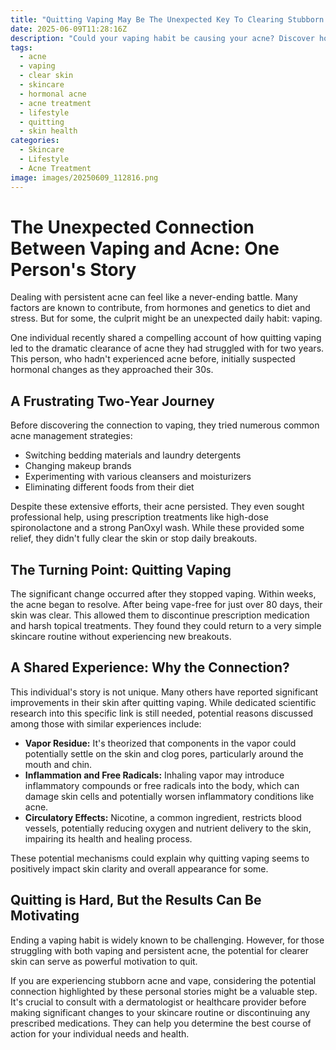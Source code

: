 ```yaml
---
title: "Quitting Vaping May Be The Unexpected Key To Clearing Stubborn Acne"
date: 2025-06-09T11:28:16Z
description: "Could your vaping habit be causing your acne? Discover how one person's journey to clear skin started unexpectedly after quitting vaping."
tags:
  - acne
  - vaping
  - clear skin
  - skincare
  - hormonal acne
  - acne treatment
  - lifestyle
  - quitting
  - skin health
categories:
  - Skincare
  - Lifestyle
  - Acne Treatment
image: images/20250609_112816.png
---
```


# The Unexpected Connection Between Vaping and Acne: One Person's Story

Dealing with persistent acne can feel like a never-ending battle. Many factors are known to contribute, from hormones and genetics to diet and stress. But for some, the culprit might be an unexpected daily habit: vaping.

One individual recently shared a compelling account of how quitting vaping led to the dramatic clearance of acne they had struggled with for two years. This person, who hadn't experienced acne before, initially suspected hormonal changes as they approached their 30s.

## A Frustrating Two-Year Journey

Before discovering the connection to vaping, they tried numerous common acne management strategies:

*   Switching bedding materials and laundry detergents
*   Changing makeup brands
*   Experimenting with various cleansers and moisturizers
*   Eliminating different foods from their diet

Despite these extensive efforts, their acne persisted. They even sought professional help, using prescription treatments like high-dose spironolactone and a strong PanOxyl wash. While these provided some relief, they didn't fully clear the skin or stop daily breakouts.

## The Turning Point: Quitting Vaping

The significant change occurred after they stopped vaping. Within weeks, the acne began to resolve. After being vape-free for just over 80 days, their skin was clear. This allowed them to discontinue prescription medication and harsh topical treatments. They found they could return to a very simple skincare routine without experiencing new breakouts.

## A Shared Experience: Why the Connection?

This individual's story is not unique. Many others have reported significant improvements in their skin after quitting vaping. While dedicated scientific research into this specific link is still needed, potential reasons discussed among those with similar experiences include:

*   **Vapor Residue:** It's theorized that components in the vapor could potentially settle on the skin and clog pores, particularly around the mouth and chin.
*   **Inflammation and Free Radicals:** Inhaling vapor may introduce inflammatory compounds or free radicals into the body, which can damage skin cells and potentially worsen inflammatory conditions like acne.
*   **Circulatory Effects:** Nicotine, a common ingredient, restricts blood vessels, potentially reducing oxygen and nutrient delivery to the skin, impairing its health and healing process.

These potential mechanisms could explain why quitting vaping seems to positively impact skin clarity and overall appearance for some.

## Quitting is Hard, But the Results Can Be Motivating

Ending a vaping habit is widely known to be challenging. However, for those struggling with both vaping and persistent acne, the potential for clearer skin can serve as powerful motivation to quit.

If you are experiencing stubborn acne and vape, considering the potential connection highlighted by these personal stories might be a valuable step. It's crucial to consult with a dermatologist or healthcare provider before making significant changes to your skincare routine or discontinuing any prescribed medications. They can help you determine the best course of action for your individual needs and health.

